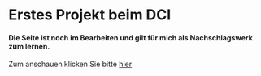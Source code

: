 # Erstes Projekt beim DCI
#### Die Seite ist noch im Bearbeiten und gilt für mich als Nachschlagswerk zum lernen.
Zum anschauen klicken Sie bitte [hier](developer-roadmaps.vercel.app)

